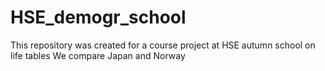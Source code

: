 # HSE_demogr_school

This repository was created for a course project at HSE autumn school on life tables 
We compare Japan and Norway
